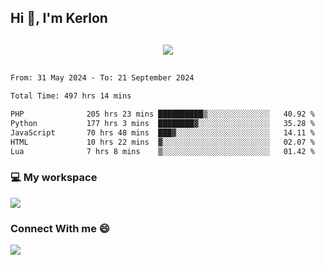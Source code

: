 ## Hi 👋, I'm Kerlon

<p align="center" style="margin: 30px;">
 
 <img src="https://skillicons.dev/icons?i=html,css,bootstrap,js,nodejs,jquery,python,flask,php,mysql,lua,sqlite,firebase">


</p>
<!--START_SECTION:waka-->

```txt
From: 31 May 2024 - To: 21 September 2024

Total Time: 497 hrs 14 mins

PHP              205 hrs 23 mins ██████████▒░░░░░░░░░░░░░░   40.92 %
Python           177 hrs 3 mins  ████████▓░░░░░░░░░░░░░░░░   35.28 %
JavaScript       70 hrs 48 mins  ███▓░░░░░░░░░░░░░░░░░░░░░   14.11 %
HTML             10 hrs 22 mins  ▓░░░░░░░░░░░░░░░░░░░░░░░░   02.07 %
Lua              7 hrs 8 mins    ▒░░░░░░░░░░░░░░░░░░░░░░░░   01.42 %
```

<!--END_SECTION:waka-->


<p align="center">
 <h3>💻 My workspace</h3>
    <img src="https://skillicons.dev/icons?i=mint" />
</p>

<p align="center">
 <h3>Connect With me 😄</h3> 
    <a href="https://www.linkedin.com/in/kerlon-fernandes"><img src="https://skillicons.dev/icons?i=linkedin" />
  </a>
</p>



